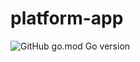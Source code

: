 # platform-app

![GitHub go.mod Go version](https://img.shields.io/github/go-mod/go-version/morning-night-dream/platform-app?style=plastic)
